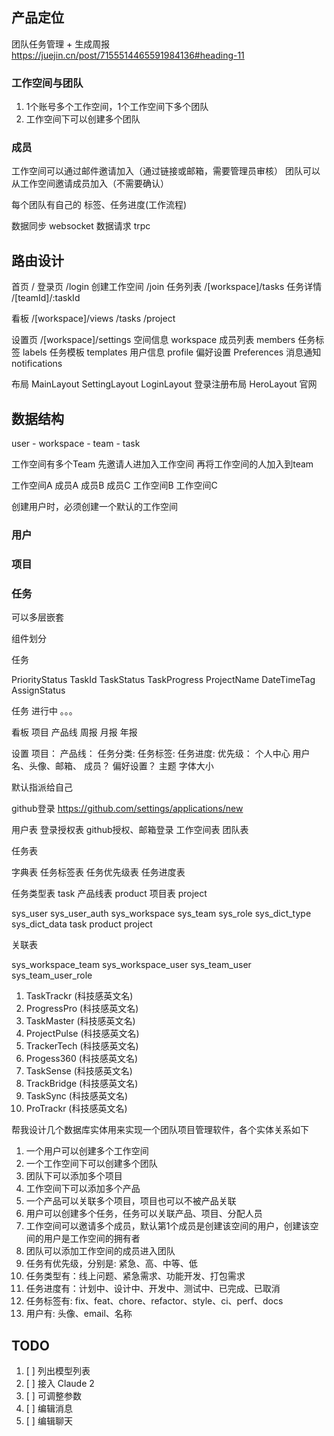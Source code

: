 ## 产品定位

团队任务管理 + 生成周报
https://juejin.cn/post/7155514465591984136#heading-11
### 工作空间与团队

1. 1个账号多个工作空间，1个工作空间下多个团队
2. 工作空间下可以创建多个团队

### 成员

工作空间可以通过邮件邀请加入（通过链接或邮箱，需要管理员审核）
团队可以从工作空间邀请成员加入（不需要确认）

每个团队有自己的 标签、任务进度(工作流程)



数据同步 websocket
数据请求 trpc


## 路由设计

首页 /
登录页 /login
创建工作空间 /join
任务列表 /[workspace]/tasks
  任务详情 /[teamId]/:taskId


看板 /[workspace]/views
  /tasks
  /project

设置页 /[workspace]/settings
  空间信息 workspace
  成员列表 members
  任务标签 labels
  任务模板 templates
  用户信息 profile
  偏好设置 Preferences
  消息通知 notifications

布局 
MainLayout
SettingLayout
LoginLayout 登录注册布局
HeroLayout 官网


## 数据结构

user - workspace - team - task

工作空间有多个Team
先邀请人进加入工作空间
再将工作空间的人加入到team

工作空间A 成员A 成员B 成员C
工作空间B
工作空间C

创建用户时，必须创建一个默认的工作空间

### 用户

### 项目

### 任务

 可以多层嵌套

组件划分

任务


PriorityStatus
TaskId
TaskStatus
TaskProgress
ProjectName
DateTimeTag
AssignStatus

任务
  进行中 。。。
  
看板
  项目
  产品线
  周报
  月报
  年报

设置
  项目：
  产品线：
  任务分类:
  任务标签:
  任务进度:
  优先级：
  个人中心
    用户名、头像、邮箱、
  成员？
  偏好设置？
    主题
    字体大小
 

 默认指派给自己


 github登录
 https://github.com/settings/applications/new

 用户表
 登录授权表 github授权、邮箱登录
 工作空间表
 团队表
 
 任务表
 
 字典表
  任务标签表
  任务优先级表
  任务进度表

 任务类型表 task
 产品线表 product
 项目表 project

sys_user
sys_user_auth
sys_workspace
sys_team
sys_role
sys_dict_type
sys_dict_data
task
product
project

关联表

sys_workspace_team
sys_workspace_user
sys_team_user
sys_team_user_role

1. TaskTrackr (科技感英文名)
2. ProgressPro (科技感英文名)
3. TaskMaster (科技感英文名)
4. ProjectPulse (科技感英文名)
5. TrackerTech (科技感英文名)
6. Progess360 (科技感英文名)
7. TaskSense (科技感英文名)
8. TrackBridge (科技感英文名)
9. TaskSync (科技感英文名)
10. ProTrackr (科技感英文名)


帮我设计几个数据库实体用来实现一个团队项目管理软件，各个实体关系如下

1. 一个用户可以创建多个工作空间
2. 一个工作空间下可以创建多个团队
3. 团队下可以添加多个项目
4. 工作空间下可以添加多个产品
5. 一个产品可以关联多个项目，项目也可以不被产品关联
6. 用户可以创建多个任务，任务可以关联产品、项目、分配人员
7. 工作空间可以邀请多个成员，默认第1个成员是创建该空间的用户，创建该空间的用户是工作空间的拥有者
8. 团队可以添加工作空间的成员进入团队
9. 任务有优先级，分别是: 紧急、高、中等、低
10. 任务类型有：线上问题、紧急需求、功能开发、打包需求
11. 任务进度有：计划中、设计中、开发中、测试中、已完成、已取消
12. 任务标签有: fix、feat、chore、refactor、style、ci、perf、docs
13. 用户有: 头像、email、名称


## TODO

1. [ ] 列出模型列表
2. [ ] 接入 Claude 2
3. [ ] 可调整参数
4. [ ] 编辑消息
5. [ ] 编辑聊天